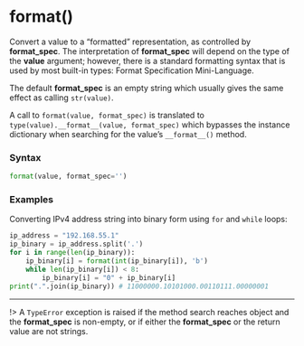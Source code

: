 # format()

Convert a value to a “formatted” representation, as controlled by **format_spec**. The interpretation of **format_spec** will depend on the type of the **value** argument; however, there is a standard formatting syntax that is used by most built-in types: Format Specification Mini-Language.

The default **format_spec** is an empty string which usually gives the same effect as calling `str(value)`.

A call to `format(value, format_spec)` is translated to `type(value).__format__(value, format_spec)` which bypasses the instance dictionary when searching for the value’s `__format__()` method.

### Syntax
```python
format(value, format_spec='')
```

### Examples
Converting IPv4 address string into binary form using `for` and `while` loops:
```python
ip_address = "192.168.55.1"
ip_binary = ip_address.split('.')
for i in range(len(ip_binary)):
    ip_binary[i] = format(int(ip_binary[i]), 'b')
    while len(ip_binary[i]) < 8:
        ip_binary[i] = "0" + ip_binary[i]
print(".".join(ip_binary)) # 11000000.10101000.00110111.00000001
```
---
!> A `TypeError` exception is raised if the method search reaches object and the **format_spec** is non-empty, or if either the **format_spec** or the return value are not strings.